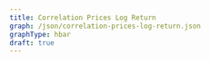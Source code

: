 ```yaml
---
title: Correlation Prices Log Return
graph: /json/correlation-prices-log-return.json
graphType: hbar
draft: true
---
```

